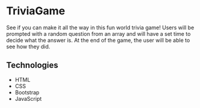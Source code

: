 # TriviaGame
See if you can make it all the way in this fun world trivia game! Users will be prompted with a random question from an array and will have a set time to decide what the answer is. At the end of the game, the user will be able to see how they did.

## Technologies
- HTML
- CSS
- Bootstrap
- JavaScript
